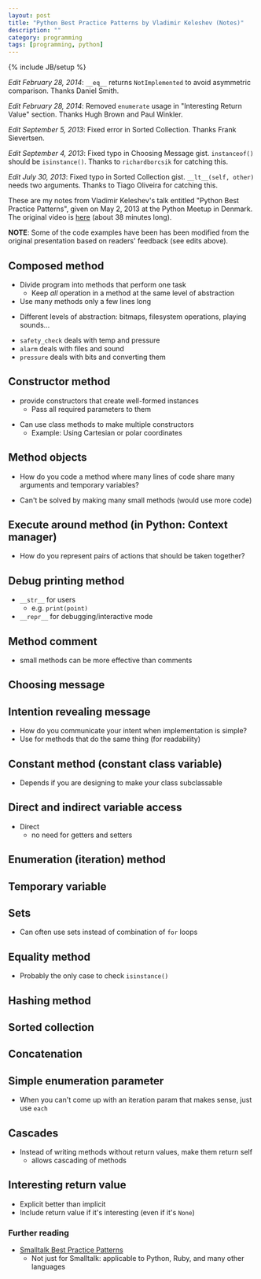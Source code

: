 ```yaml
---
layout: post
title: "Python Best Practice Patterns by Vladimir Keleshev (Notes)"
description: ""
category: programming
tags: [programming, python]
---
```

{% include JB/setup %}

*Edit February 28, 2014*: `__eq__` returns `NotImplemented` to avoid asymmetric comparison. Thanks Daniel Smith.

*Edit February 28, 2014*: Removed `enumerate` usage in  "Interesting Return Value" section. Thanks Hugh Brown and Paul Winkler.

*Edit September 5, 2013*: Fixed error in Sorted Collection. Thanks Frank Sievertsen.

*Edit September 4, 2013*: Fixed typo in Choosing Message gist. `instanceof()` should be `isinstance()`. Thanks to `richardborcsik` for catching this.

*Edit July 30, 2013*: Fixed typo in Sorted Collection gist. `__lt__(self, other)` needs two arguments. Thanks to Tiago Oliveira for catching this.

These are my notes from Vladimir Keleshev's talk entitled "Python Best Practice Patterns", given on May 2, 2013 at the Python Meetup in Denmark. The original video is [here](http://youtu.be/GZNUfkVIHAY) (about 38 minutes long).

**NOTE**: Some of the code examples have been has been modified from the original presentation based on readers' feedback (see edits above).

## Composed method
    
- Divide program into methods that perform one task
    - Keep *all* operation in a method at the same level of abstraction
- Use many methods only a few lines long

<script src="https://gist.github.com/sloria/5895669.js"> </script>

- Different levels of abstraction: bitmaps, filesystem operations, playing sounds...

<script src="https://gist.github.com/sloria/5895673.js"> </script>

- `safety_check` deals with temp and pressure
- `alarm` deals with files and sound
- `pressure` deals with bits and converting them

## Constructor method

- provide constructors that create well-formed instances
    - Pass all required parameters to them

<script src="https://gist.github.com/sloria/5895677.js"> </script>

- Can use class methods to make multiple constructors
    - Example: Using Cartesian or polar coordinates

<script src="https://gist.github.com/sloria/5895679.js"> </script>

## Method objects
- How do you code a method where many lines of code share many arguments and temporary variables?

<script src="https://gist.github.com/sloria/5895682.js"> </script>

- Can't be solved by making many small methods (would use more code)

<script src="https://gist.github.com/sloria/5895686.js"> </script>

## Execute around method (in Python: Context manager)
- How do you represent pairs of actions that should be taken together?

<script src="https://gist.github.com/sloria/5895687.js"> </script>

## Debug printing method
- `__str__` for users
    - e.g. `print(point)`
- `__repr__` for debugging/interactive mode

## Method comment
- small methods can be more effective than comments

<script src="https://gist.github.com/sloria/5895694.js"> </script>

## Choosing message

<script src="https://gist.github.com/sloria/5895717.js"> </script>

## Intention revealing message
- How do you communicate your intent when implementation is simple?
- Use for methods that do the same thing (for readability)

<script src="https://gist.github.com/sloria/5895726.js"> </script>

## Constant method (constant class variable)

<script src="https://gist.github.com/sloria/5895732.js"> </script>

- Depends if you are designing to make your class subclassable

## Direct and indirect variable access
- Direct
    - no need for getters and setters

<script src="https://gist.github.com/sloria/5895737.js"> </script>

## Enumeration (iteration) method

<script src="https://gist.github.com/sloria/5895749.js"> </script>

## Temporary variable

<script src="https://gist.github.com/sloria/5895751.js"> </script>

## Sets
- Can often use sets instead of combination of `for` loops

<script src="https://gist.github.com/sloria/5895758.js"> </script>

## Equality method
<script src="https://gist.github.com/sloria/5895762.js"> </script> 

- Probably the only case to check `isinstance()`

## Hashing method
<script src="https://gist.github.com/sloria/5895766.js"> </script>

## Sorted collection
<script src="https://gist.github.com/sloria/5895768.js"> </script>

## Concatenation
<script src="https://gist.github.com/sloria/5895770.js"> </script>

## Simple enumeration parameter
- When you can't come up with an iteration param that makes sense, just use `each`

<script src="https://gist.github.com/sloria/5895773.js"> </script>

## Cascades
- Instead of writing methods without return values, make them return self
    - allows cascading of methods

<script src="https://gist.github.com/sloria/5895776.js"> </script>

## Interesting return value

<script src="https://gist.github.com/sloria/5895782.js"> </script>

- Explicit better than implicit
- Include return value if it's interesting (even if it's `None`)

### Further reading
- [Smalltalk Best Practice Patterns](http://www.amazon.com/Smalltalk-Best-Practice-Patterns-ebook/dp/B00BBDLIME/ref=dp_kinw_strp_1)
    - Not just for Smalltalk: applicable to Python, Ruby, and many other languages








